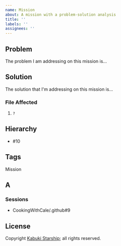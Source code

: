 ```yaml
---
name: Mission
about: A mission with a problem-solution analysis
title: ''
labels: ''
assignees: ''
---
```



## Problem

The problem I am addressing on this mission is...

## Solution

The solution that I'm addressing on this mission is...

### File Affected

1. `?`

## Hierarchy

* #10

## Tags

Mission

## A



### Sessions

* CookingWithCale/.github#9

## License

Copyright [Kabuki Starship](https://kabukistarship.com); all rights reserved.
